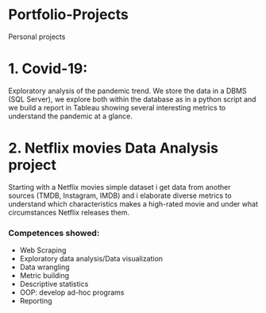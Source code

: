 # Portfolio-Projects
Personal projects


# 1. Covid-19:
Exploratory analysis of the pandemic trend. We store the data in a DBMS (SQL Server), we explore both within the database as in a python script and we build a report in Tableau showing several interesting metrics to understand the pandemic at a glance.


# 2. Netflix movies Data Analysis project
Starting with a Netflix movies simple dataset i get data from another sources (TMDB, Instagram, IMDB) and i elaborate diverse metrics to understand which characteristics makes a high-rated movie and under what circumstances Netflix releases them.
### Competences showed:
- Web Scraping
- Exploratory data analysis/Data visualization
- Data wrangling
- Metric building
- Descriptive statistics
- OOP: develop ad-hoc programs
- Reporting
